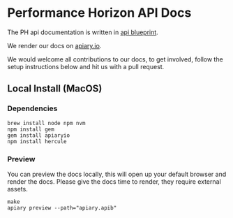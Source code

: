 # Performance Horizon API Docs

The PH api documentation is written in [api blueprint](https://apiblueprint.org/).

We render our docs on [apiary.io](http://docs.performancehorizon.apiary.io/).

We would welcome all contributions to our docs, to get involved, follow the setup
instructions below and hit us with a pull request.

## Local Install (MacOS)

### Dependencies

```
brew install node npm nvm
npm install gem
gem install apiaryio
npm install hercule
```

### Preview
You can preview the docs locally, this will open up your default browser and
render the docs. Please give the docs time to render, they require external assets.

```
make
apiary preview --path="apiary.apib"
````
